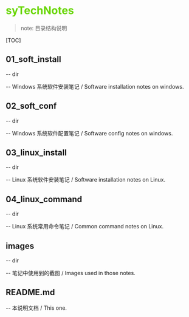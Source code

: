 # <font color=#69D600>syTechNotes </font>

> note: 目录结构说明

[TOC]

## 01_soft_install

-- dir

-- Windows 系统软件安装笔记 / Software installation notes on windows.



## 02_soft_conf

-- dir

-- Windows 系统软件配置笔记 / Software config notes on windows.



## 03_linux_install

-- dir

-- Linux 系统软件安装笔记 / Software installation notes on Linux.



## 04_linux_command

-- dir

-- Linux 系统常用命令笔记 / Common command notes on Linux.



## images

-- dir

-- 笔记中使用到的截图 / Images used in those notes.





## README.md

-- 本说明文档 / This one.